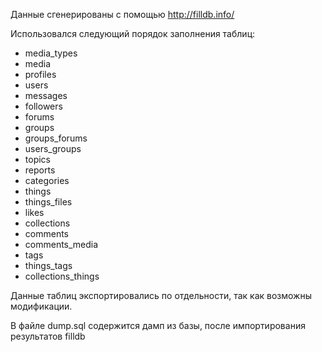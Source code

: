 Данные сгенерированы с помощью http://filldb.info/

Использовался следующий порядок заполнения таблиц:
* media_types
* media
* profiles
* users
* messages
* followers
* forums
* groups
* groups_forums
* users_groups
* topics
* reports
* categories
* things
* things_files
* likes
* collections
* comments
* comments_media
* tags
* things_tags
* collections_things


Данные таблиц экспортировались по отдельности, так как возможны модификации.

В файле dump.sql содержится дамп из базы, после импортирования результатов filldb
